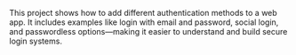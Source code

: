 This project shows how to add different authentication methods to a web app. It includes examples like login with email and password, social login, and passwordless options—making it easier to understand and build secure login systems.
